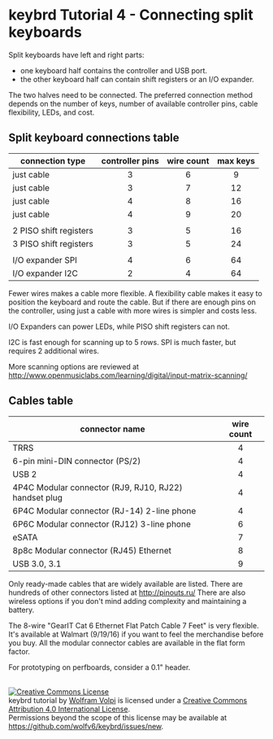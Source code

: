 keybrd Tutorial 4 - Connecting split keyboards
===============================================
Split keyboards have left and right parts:
* one keyboard half contains the controller and USB port.
* the other keyboard half can contain shift registers or an I/O expander.

The two halves need to be connected.
The preferred connection method depends on the number of keys, number of available controller pins, cable flexibility, LEDs, and cost.

## Split keyboard connections table

| connection type        | controller pins | wire count | max keys |
|------------------------|:---------------:|:----------:|:--------:|
| just cable             | 3               | 6          |  9       |
| just cable             | 3               | 7          | 12       |
| just cable             | 4               | 8          | 16       |
| just cable             | 4               | 9          | 20       |
|                        |                 |            |          |
| 2 PISO shift registers | 3               | 5          | 16       |
| 3 PISO shift registers | 3               | 5          | 24       |
|                        |                 |            |          |
| I/O expander SPI       | 4               | 6          | 64       |
| I/O expander I2C       | 2               | 4          | 64       |

Fewer wires makes a cable more flexible.
A flexibility cable makes it easy to position the keyboard and route the cable.
But if there are enough pins on the controller, using just a cable with more wires is simpler and costs less.

I/O Expanders can power LEDs, while PISO shift registers can not.

I2C is fast enough for scanning up to 5 rows.
SPI is much faster, but requires 2 additional wires.

More scanning options are reviewed at http://www.openmusiclabs.com/learning/digital/input-matrix-scanning/

## Cables table

| connector name                                        | wire count |
|-------------------------------------------------------|:----------:|
| TRRS                                                  | 4          |
| 6-pin mini-DIN connector (PS/2)                       | 4          |
| USB 2                                                 | 4          |
| 4P4C Modular connector (RJ9, RJ10, RJ22) handset plug | 4          |
| 6P4C Modular connector (RJ-14) 2-line phone           | 4          |
| 6P6C Modular connector (RJ12) 3-line phone            | 6          |
| eSATA                                                 | 7          |
| 8p8c Modular connector (RJ45) Ethernet                | 8          |
| USB 3.0, 3.1                                          | 9          |

Only ready-made cables that are widely available are listed.
There are hundreds of other connectors listed at http://pinouts.ru/
There are also wireless options if you don't mind adding complexity and maintaining a battery.

The 8-wire "GearIT Cat 6 Ethernet Flat Patch Cable 7 Feet" is very flexible.
It's available at Walmart (9/19/16) if you want to feel the merchandise before you buy.
All the modular connector cables are available in the flat form factor.

For prototyping on perfboards, consider a 0.1" header.

<br>
<a rel="license" href="https://creativecommons.org/licenses/by/4.0/"><img alt="Creative Commons License" style="border-width:0" src="https://licensebuttons.net/l/by/4.0/88x31.png" /></a><br /><span xmlns:dct="http://purl.org/dc/terms/" property="dct:title">keybrd tutorial</span> by <a xmlns:cc="https://creativecommons.org/ns" href="https://github.com/wolfv6/keybrd" property="cc:attributionName" rel="cc:attributionURL">Wolfram Volpi</a> is licensed under a <a rel="license" href="https://creativecommons.org/licenses/by/4.0/">Creative Commons Attribution 4.0 International License</a>.<br />Permissions beyond the scope of this license may be available at <a xmlns:cc="https://creativecommons.org/ns" href="https://github.com/wolfv6/keybrd/issues/new" rel="cc:morePermissions">https://github.com/wolfv6/keybrd/issues/new</a>.
